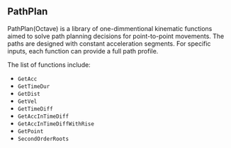 ## PathPlan

PathPlan(Octave) is a library of one-dimmentional kinematic functions aimed to solve path planning decisions for point-to-point movements. The paths are designed with constant acceleration segments. For specific inputs, each function can provide a full path profile.

The list of functions include:

- `GetAcc`
- `GetTimeDur`
- `GetDist`
- `GetVel`
- `GetTimeDiff`
- `GetAccInTimeDiff`
- `GetAccInTimeDiffWithRise`
- `GetPoint`
- `SecondOrderRoots`